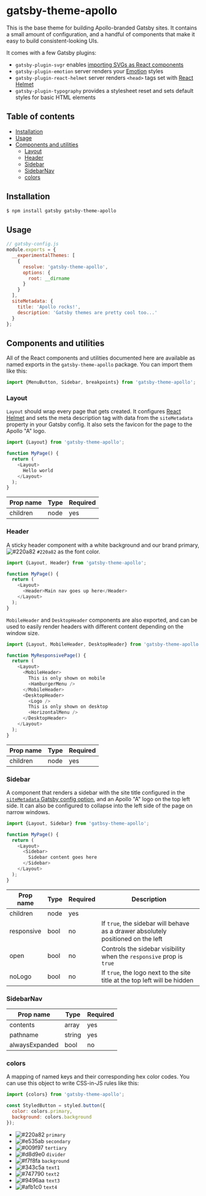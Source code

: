 # gatsby-theme-apollo

This is the base theme for building Apollo-branded Gatsby sites. It contains a small amount of configuration, and a handful of components that make it easy to build consistent-looking UIs.

It comes with a few Gatsby plugins:

 - `gatsby-plugin-svgr` enables [importing SVGs as React components](https://www.gatsbyjs.org/packages/gatsby-plugin-svgr)
 - `gatsby-plugin-emotion` server renders your [Emotion](https://emotion.sh) styles
 - `gatsby-plugin-react-helmet` server renders `<head>` tags set with [React Helmet](https://github.com/nfl/react-helmet)
 - `gatsby-plugin-typography` provides a stylesheet reset and sets default styles for basic HTML elements

## Table of contents

- [Installation](#installation)
- [Usage](#usage)
- [Components and utilities](#components-and-utilities)
  - [Layout](#layout)
  - [Header](#header)
  - [Sidebar](#sidebar)
  - [SidebarNav](#sidebar-nav)
  - [colors](#colors)

## Installation

```bash
$ npm install gatsby gatsby-theme-apollo
```

## Usage

```js
// gatsby-config.js
module.exports = {
  __experimentalThemes: [
    {
      resolve: 'gatsby-theme-apollo',
      options: {
        root: __dirname
      }
    }
  ],
  siteMetadata: {
    title: 'Apollo rocks!',
    description: 'Gatsby themes are pretty cool too...'
  }
};
```

## Components and utilities

All of the React components and utilities documented here are available as named exports in the `gatsby-theme-apollo` package. You can import them like this:

```js
import {MenuButton, Sidebar, breakpoints} from 'gatsby-theme-apollo';
```

### Layout

`Layout` should wrap every page that gets created. It configures [React Helmet](https://github.com/nfl/react-helmet) and sets the meta description tag with data from the `siteMetadata` property in your Gatsby config. It also sets the favicon for the page to the Apollo "A" logo.

```js
import {Layout} from 'gatsby-theme-apollo';

function MyPage() {
  return (
    <Layout>
      Hello world
    </Layout>
  );
}
```

| Prop name | Type | Required |
| --------- | ---- | -------- |
| children  | node | yes      |

### Header

A sticky header component with a white background and our brand primary, ![#220a82](https://placehold.it/15/220a82/000000?text=+) `#220a82` as the font color.

```js
import {Layout, Header} from 'gatsby-theme-apollo';

function MyPage() {
  return (
    <Layout>
      <Header>Main nav goes up here</Header>
    </Layout>
  );
}
```

`MobileHeader` and `DesktopHeader` components are also exported, and can be used to easily render headers with different content depending on the window size.

```js
import {Layout, MobileHeader, DesktopHeader} from 'gatsby-theme-apollo';

function MyResponsivePage() {
  return (
    <Layout>
      <MobileHeader>
        This is only shown on mobile
        <HamburgerMenu />
      </MobileHeader>
      <DesktopHeader>
        <Logo />
        This is only shown on desktop
        <HorizontalMenu />
      </DesktopHeader>
    </Layout>
  );
}
```

| Prop name | Type | Required |
| --------- | ---- | -------- |
| children  | node | yes      |

### Sidebar

A component that renders a sidebar with the site title configured in the [`siteMetadata` Gatsby config option](https://www.gatsbyjs.org/docs/gatsby-config/#sitemetadata), and an Apollo "A" logo on the top left side. It can also be configured to collapse into the left side of the page on narrow windows.

```js
import {Layout, Sidebar} from 'gatbsy-theme-apollo';

function MyPage() {
  return (
    <Layout>
      <Sidebar>
        Sidebar content goes here
      </Sidebar>
    </Layout>
  );
}
```

| Prop name  | Type | Required | Description                                                                      |
| ---------- | ---- | -------- | -------------------------------------------------------------------------------- |
| children   | node | yes      |                                                                                  |
| responsive | bool | no       | If `true`, the sidebar will behave as a drawer absolutely positioned on the left |
| open       | bool | no       | Controls the sidebar visibility when the `responsive` prop is `true`             |
| noLogo     | bool | no       | If `true`, the logo next to the site title at the top left will be hidden        |

### SidebarNav

| Prop name      | Type   | Required |
| -------------- | ------ | -------- |
| contents       | array  | yes      |
| pathname       | string | yes      |
| alwaysExpanded | bool   | no       |

### colors

A mapping of named keys and their corresponding hex color codes. You can use this object to write CSS-in-JS rules like this:

```js
import {colors} from 'gatsby-theme-apollo';

const StyledButton = styled.button({
  color: colors.primary,
  background: colors.background
});
```

 - ![#220a82](https://placehold.it/15/220a82/000000?text=+) `primary`
 - ![#e535ab](https://placehold.it/15/e535ab/000000?text=+) `secondary`
 - ![#009f97](https://placehold.it/15/009f97/000000?text=+) `tertiary`
 - ![#d8d9e0](https://placehold.it/15/d8d9e0/000000?text=+) `divider`
 - ![#f7f8fa](https://placehold.it/15/f7f8fa/000000?text=+) `background`
 - ![#343c5a](https://placehold.it/15/343c5a/000000?text=+) `text1`
 - ![#747790](https://placehold.it/15/747790/000000?text=+) `text2`
 - ![#9496aa](https://placehold.it/15/9496aa/000000?text=+) `text3`
 - ![#afb1c0](https://placehold.it/15/afb1c0/000000?text=+) `text4`
